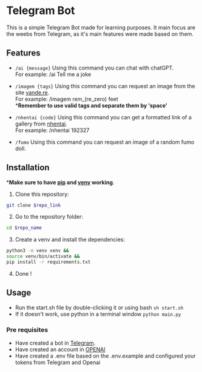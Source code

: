 # Telegram Bot

This is a simple Telegram Bot made for learning purposes. It main focus are the weebs from Telegram, as it's main features were made based on them.

## Features
- `/ai {message}` Using this command you can chat with chatGPT.\
For example: /ai Tell me a joke

- `/imagem {tags}` Using this command you can request an image from the site [yande.re](https://yande.re).\
For example: /imagem rem_(re_zero) feet\
***Remember to use valid tags and separate them by 'space'**

- `/nhentai {code}` Using this command you can get a formatted link of a gallery from [nhentai](https://nhentai.net).\
For example: /nhentai 192327

- `/fumo` Using this command you can request an image of a random fumo doll.
## Installation

***Make sure to have [pip](https://pip.pypa.io/en/stable/) and [venv](https://docs.python.org/3/library/venv.html) working**.

1. Clone this repository:
```bash
git clone $repo_link
```

2. Go to the repository folder:
```bash
cd $repo_name
```

3. Create a venv and install the dependencies:
```bash
python3 -m venv venv &&
source venv/bin/activate &&
pip install -r requirements.txt
```

4. Done !


## Usage

- Run the start.sh file by double-clicking it or using bash `sh start.sh`
- If it doesn't work, use python in a terminal window `python main.py`
### Pre requisites
- Have created a bot in [Telegram](https://t.me/botfather).
- Have created an account in [OPENAI](https://beta.openai.com)
- Have created a .env file based on the .env.example and configured your tokens from Telegram and Openai
